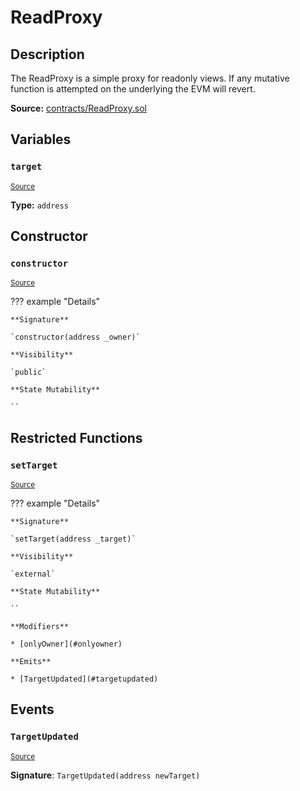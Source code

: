 # ReadProxy

## Description

The ReadProxy is a simple proxy for readonly views. If any mutative function is attempted on the underlying the EVM will revert.

**Source:** [contracts/ReadProxy.sol](https://github.com/Synthetixio/synthetix/tree/v2.79.0-alpha/contracts/ReadProxy.sol)

## Variables

### `target`

<sub>[Source](https://github.com/Synthetixio/synthetix/tree/v2.79.0-alpha/contracts/ReadProxy.sol#L9)</sub>

**Type:** `address`

## Constructor

### `constructor`

<sub>[Source](https://github.com/Synthetixio/synthetix/tree/v2.79.0-alpha/contracts/ReadProxy.sol#L11)</sub>

??? example "Details"

    **Signature**

    `constructor(address _owner)`

    **Visibility**

    `public`

    **State Mutability**

    ``

## Restricted Functions

### `setTarget`

<sub>[Source](https://github.com/Synthetixio/synthetix/tree/v2.79.0-alpha/contracts/ReadProxy.sol#L13)</sub>

??? example "Details"

    **Signature**

    `setTarget(address _target)`

    **Visibility**

    `external`

    **State Mutability**

    ``

    **Modifiers**

    * [onlyOwner](#onlyowner)

    **Emits**

    * [TargetUpdated](#targetupdated)

## Events

### `TargetUpdated`

<sub>[Source](https://github.com/Synthetixio/synthetix/tree/v2.79.0-alpha/contracts/ReadProxy.sol#L35)</sub>

**Signature**: `TargetUpdated(address newTarget)`
